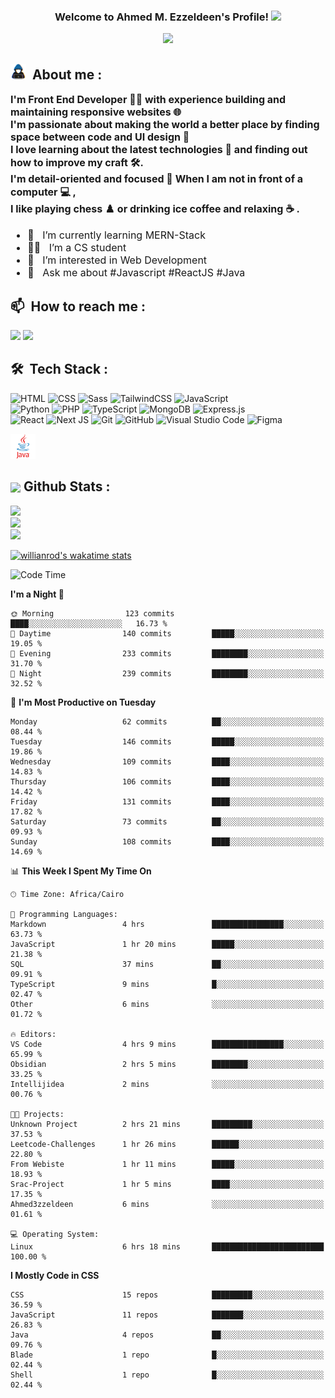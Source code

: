 <h3 align="center">
  Welcome to Ahmed M. Ezzeldeen's Profile!
  <img src="https://media.giphy.com/media/hvRJCLFzcasrR4ia7z/giphy.gif" width="28">
</h3>

<!-- Typing SVG by DenverCoder1 - https://github.com/DenverCoder1/readme-typing-svg -->
<p align="center">
  <a href="https://github.com/DenverCoder1/readme-typing-svg"><img src="https://readme-typing-svg.herokuapp.com/?lines=I'm%20Junior%20Software%20Engineer%20👨‍💻;I'm%20Front-End%20developer;Always%20learning%20new%20things&font=Fira%20Code&center=true&width=440&height=45&color=2196f3&vCenter=true&size=24"></a>
</p>

## <img src ="https://github.com/0xAbdulKhalid/0xAbdulKhalid/raw/main/assets/mdImages/about_me.gif" width=25px> &nbsp;About me :

<p Style="font-size:16px; font-weight:bold; ">
I'm Front End Developer 🧑‍💻 with experience building and maintaining responsive websites 🌐<br>
I'm passionate about making the world a better place by finding space between code and UI design 🎨<br>
I love learning about the latest technologies 🚀 and finding out how to improve my craft 🛠️.<br> I'm detail-oriented and focused 🤏 
When I am not in front of a computer 💻️ ,<br> I like playing chess ♟️ or drinking ice coffee and relaxing ☕️ .
</p>

<ul style="font-size:16px">
<li>🌱 &nbsp; I’m currently learning MERN-Stack</li>
<li>👨‍💻 &nbsp; I’m a CS student</li>
<li>👀 &nbsp; I’m interested in Web Development</li>
<li>💬 &nbsp; Ask me about #Javascript #ReactJS #Java</li>
</ul>

## 📫 &nbsp;How to reach me :

<a href="https://www.linkedin.com/in/ahmed3zzeldeen/" target="_blank"><img src="https://img.shields.io/badge/-Ahmed%20M.%20Ezzeldeen-0077B5?style=for-the-badge&logo=Linkedin&logoColor=white"/></a>
<a href="https://telegram.me/Ahmed3zzeldeen" target="_blank"><img src="https://img.shields.io/badge/-Ahmed%20M.%20Ezzeldeen-0077B5?style=for-the-badge&logo=Telegram&logoColor=white"/></a>

## 🛠 &nbsp;Tech Stack :

![HTML](https://img.shields.io/badge/HTML5-E34F26?style=for-the-badge&logo=html5&logoColor=white) ![CSS](https://img.shields.io/badge/CSS3-1572B6?style=for-the-badge&logo=css3&logoColor=white) ![Sass](https://img.shields.io/badge/Sass-CC6699?style=for-the-badge&logo=sass&logoColor=white) ![TailwindCSS](https://img.shields.io/badge/tailwindcss-%2338B2AC.svg?style=for-the-badge&logo=tailwind-css&logoColor=white) ![JavaScript](https://img.shields.io/badge/JavaScript-323330?style=for-the-badge&logo=javascript&logoColor=F7DF1E) </br> ![Python](https://img.shields.io/badge/Python-FFD43B?style=for-the-badge&logo=python&logoColor=blue) ![PHP](https://img.shields.io/badge/PHP-777BB4?style=for-the-badge&logo=php&logoColor=white) ![TypeScript](https://img.shields.io/badge/typescript-%23007ACC.svg?style=for-the-badge&logo=typescript&logoColor=white) ![MongoDB](https://img.shields.io/badge/MongoDB-%234ea94b.svg?style=for-the-badge&logo=mongodb&logoColor=white) ![Express.js](https://img.shields.io/badge/express.js-%23404d59.svg?style=for-the-badge&logo=express&logoColor=%2361DAFB) </br> ![React](https://img.shields.io/badge/react-%2320232a.svg?style=for-the-badge&logo=react&logoColor=%2361DAFB) ![Next JS](https://img.shields.io/badge/Next-black?style=for-the-badge&logo=next.js&logoColor=white) ![Git](https://img.shields.io/badge/GIT-E44C30?style=for-the-badge&logo=git&logoColor=white) ![GitHub](https://img.shields.io/badge/GitHub-100000?style=for-the-badge&logo=github&logoColor=white) ![Visual Studio Code](https://img.shields.io/badge/VSCode-0078D4?style=for-the-badge&logo=visual%20studio%20code&logoColor=white) ![Figma](https://img.shields.io/badge/figma-%23F24E1E.svg?style=for-the-badge&logo=figma&logoColor=white)&nbsp;

<a href="https://www.java.com" target="_blank"> <img src="https://raw.githubusercontent.com/devicons/devicon/master/icons/java/java-original-wordmark.svg" alt="java" width="40" height="40"/></a>

<!-- ![Figma](https://img.shields.io/badge/figma-05122A.svg?style=for-the-badge&logo=figma&logoColor=white) -->

## <img src = "https://media.giphy.com/media/iY8CRBdQXODJSCERIr/giphy.gif" align="center" width ="30px"> Github Stats :

![](https://github-readme-stats.vercel.app/api?username=Ahmed3zzeldeen&theme=tokyonight&hide_border=false&include_all_commits=false&count_private=false)<br/>
![](https://github-readme-streak-stats.herokuapp.com/?user=Ahmed3zzeldeen&theme=tokyonight&hide_border=false)<br/>
![](https://github-readme-stats.vercel.app/api/top-langs?username=Ahmed3zzeldeen&theme=tokyonight&hide_border=false&layout=compact&include_all_commits=true&count_private=false)<br/>

[![willianrod's wakatime stats](https://github-readme-stats.vercel.app/api/wakatime?username=ahmed3zzeldeen&layout=compact)](https://github.com/anuraghazra/github-readme-stats)

<!--START_SECTION:waka-->
![Code Time](http://img.shields.io/badge/Code%20Time-945%20hrs%2026%20mins-blue)

**I'm a Night 🦉** 

```text
🌞 Morning                123 commits         ████░░░░░░░░░░░░░░░░░░░░░   16.73 % 
🌆 Daytime                140 commits         █████░░░░░░░░░░░░░░░░░░░░   19.05 % 
🌃 Evening                233 commits         ████████░░░░░░░░░░░░░░░░░   31.70 % 
🌙 Night                  239 commits         ████████░░░░░░░░░░░░░░░░░   32.52 % 
```
📅 **I'm Most Productive on Tuesday** 

```text
Monday                   62 commits          ██░░░░░░░░░░░░░░░░░░░░░░░   08.44 % 
Tuesday                  146 commits         █████░░░░░░░░░░░░░░░░░░░░   19.86 % 
Wednesday                109 commits         ████░░░░░░░░░░░░░░░░░░░░░   14.83 % 
Thursday                 106 commits         ████░░░░░░░░░░░░░░░░░░░░░   14.42 % 
Friday                   131 commits         ████░░░░░░░░░░░░░░░░░░░░░   17.82 % 
Saturday                 73 commits          ██░░░░░░░░░░░░░░░░░░░░░░░   09.93 % 
Sunday                   108 commits         ████░░░░░░░░░░░░░░░░░░░░░   14.69 % 
```


📊 **This Week I Spent My Time On** 

```text
🕑︎ Time Zone: Africa/Cairo

💬 Programming Languages: 
Markdown                 4 hrs               ████████████████░░░░░░░░░   63.73 % 
JavaScript               1 hr 20 mins        █████░░░░░░░░░░░░░░░░░░░░   21.38 % 
SQL                      37 mins             ██░░░░░░░░░░░░░░░░░░░░░░░   09.91 % 
TypeScript               9 mins              █░░░░░░░░░░░░░░░░░░░░░░░░   02.47 % 
Other                    6 mins              ░░░░░░░░░░░░░░░░░░░░░░░░░   01.72 % 

🔥 Editors: 
VS Code                  4 hrs 9 mins        ████████████████░░░░░░░░░   65.99 % 
Obsidian                 2 hrs 5 mins        ████████░░░░░░░░░░░░░░░░░   33.25 % 
Intellijidea             2 mins              ░░░░░░░░░░░░░░░░░░░░░░░░░   00.76 % 

🐱‍💻 Projects: 
Unknown Project          2 hrs 21 mins       █████████░░░░░░░░░░░░░░░░   37.53 % 
Leetcode-Challenges      1 hr 26 mins        ██████░░░░░░░░░░░░░░░░░░░   22.80 % 
From Webiste             1 hr 11 mins        █████░░░░░░░░░░░░░░░░░░░░   18.93 % 
Srac-Project             1 hr 5 mins         ████░░░░░░░░░░░░░░░░░░░░░   17.35 % 
Ahmed3zzeldeen           6 mins              ░░░░░░░░░░░░░░░░░░░░░░░░░   01.61 % 

💻 Operating System: 
Linux                    6 hrs 18 mins       █████████████████████████   100.00 % 
```

**I Mostly Code in CSS** 

```text
CSS                      15 repos            █████████░░░░░░░░░░░░░░░░   36.59 % 
JavaScript               11 repos            ███████░░░░░░░░░░░░░░░░░░   26.83 % 
Java                     4 repos             ██░░░░░░░░░░░░░░░░░░░░░░░   09.76 % 
Blade                    1 repo              █░░░░░░░░░░░░░░░░░░░░░░░░   02.44 % 
Shell                    1 repo              █░░░░░░░░░░░░░░░░░░░░░░░░   02.44 % 
```




<!--END_SECTION:waka-->

